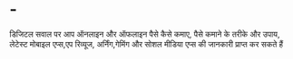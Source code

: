 # -
डिजिटल सवाल पर आप ऑनलाइन और ऑफलाइन पैसे कैसे कमाए, पैसे कमाने के तरीके और उपाय, लेटेस्ट मोबाइल एप्स,एप रिव्यूज, अर्निंग,गेमिंग और सोशल मीडिया एप्स की जानकारी प्राप्त कर सकते हैं
